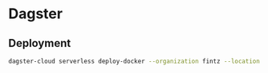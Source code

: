 # Dagster

## Deployment

```sh
dagster-cloud serverless deploy-docker --organization fintz --location test
```
